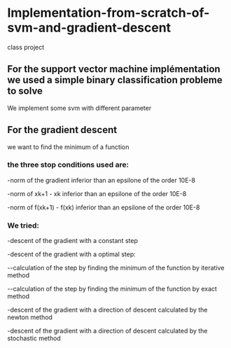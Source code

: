 # Implementation-from-scratch-of-svm-and-gradient-descent
class project

## For the support vector machine implémentation we used a simple binary classification probleme to solve
We implement some svm with different parameter 

## For the gradient descent
we want to find the minimum of a function
### the three stop conditions used are:
-norm of the gradient inferior than an epsilone of the order 10E-8

-norm of xk+1 - xk inferior than an epsilone of the order 10E-8

-norm of f(xk+1) - f(xk) inferior than an epsilone of the order 10E-8
### We tried:
-descent of the gradient with a constant step

-descent of the gradient with a optimal step:
  
   --calculation of the step by finding the minimum of the function by iterative method 
  
   --calculation of the step by finding the minimum of the function by exact method 

-descent of the gradient with a direction of descent calculated by the newton method

-descent of the gradient with a direction of descent calculated by the stochastic method
